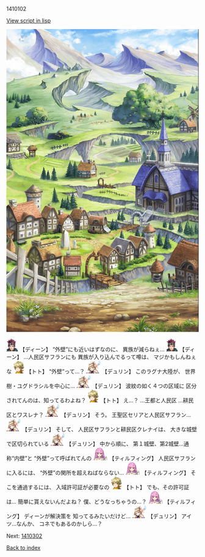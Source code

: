 1410102

[View script in lisp](../scripts/1410102.txt)

![004_outland.png](../images/backgrounds/004_outland.png)

<img src="../images/units/6.png" alt="6.png" height="34"/>
【ディーン】
“外壁”にも近いはずなのに、
異族が減らねぇ…

<img src="../images/units/6.png" alt="6.png" height="34"/>
【ディーン】
…人民区サフランにも
異族が入り込んでるって噂は、
マジかもしんねぇな

<img src="../images/units/4.png" alt="4.png" height="34"/>
【トト】
“外壁”って…？

<img src="../images/units/0.png" alt="0.png" height="34"/>
【デュリン】
このラグナ大陸が、
世界樹・ユグドラシルを中心に…

<img src="../images/units/0.png" alt="0.png" height="34"/>
【デュリン】
波紋の如く４つの区域に
区分されてんのは、知ってるわよね？

<img src="../images/units/4.png" alt="4.png" height="34"/>
【トト】
え…？
…王都と人民区
…耕民区とワスレナ？

<img src="../images/units/0.png" alt="0.png" height="34"/>
【デュリン】
そう。
王聖区セリアと人民区サフラン…

<img src="../images/units/0.png" alt="0.png" height="34"/>
【デュリン】
そして、
人民区サフランと耕民区クレナイは、
大きな城壁で区切られている

<img src="../images/units/0.png" alt="0.png" height="34"/>
【デュリン】
中から順に、
第１城壁、第2城壁…通称“内壁”と
“外壁”って呼ばれてんの

<img src="../images/units/24.png" alt="24.png" height="34"/>
【ティルフィング】
人民区サフランに入るには、
“外壁”の関所を超えねばならない…

<img src="../images/units/24.png" alt="24.png" height="34"/>
【ティルフィング】
そこを通過するには、
入域許可証が必要なの

<img src="../images/units/4.png" alt="4.png" height="34"/>
【トト】
でも、その許可証は…
簡単に貰えないんだよね？
僕、どうなっちゃうの…？

<img src="../images/units/24.png" alt="24.png" height="34"/>
【ティルフィング】
ディーンが解決策を
知ってるみたいだけど…

<img src="../images/units/0.png" alt="0.png" height="34"/>
【デュリン】
アイツ…なんか、
コネでもあるのかしら…？

Next: [1410302](1410302.md)

[Back to index](index.md)

